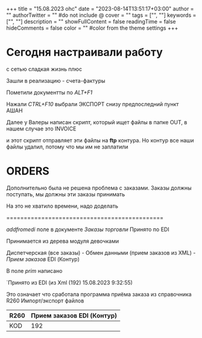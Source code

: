 +++
title = "15.08.2023 ohc"
date = "2023-08-14T13:51:17+03:00"
author = ""
authorTwitter = "" #do not include @
cover = ""
tags = ["", ""]
keywords = ["", ""]
description = ""
showFullContent = false
readingTime = false
hideComments = false
color = "" #color from the theme settings
+++

# Сегодня настраивали работу 

с сетью сладкая жизнь плюс

Зашли в реализацию - счета-фактуры

Пометили документты по *ALT+F1*

Нажали *CTRL+F10* выбрали ЭКСПОРТ снизу предпоследний пункт АШАН

Далее у Валеры написан скрипт, который ищет файлы в папке OUT, в нашем случае это INVOICE

и этот скрипт отправляет эти файлы на **ftp** контура. Но контур все наши файлы удалил, потому что мы им не заплатили

# ORDERS

Дополнительно была не решена проблема с заказами. Заказы должны поступать, мы должны эти заказы принимать

На это не хватило времени, надо доделать

=============================================

*addfromedi* поле в документе *Заказы торговли* Принято по EDI

Принимается из дерева модуля девочками

Диспетчерская (все заказы) - Обмен данными (прием заказов из XML) - *Прием заказов* EDI (Контур)

В поле *prim* написано

`Принято из EDI (из Xml (192) 15.08.2023 9:32:55)

Это означает что сработала программа приёма заказа из справочника R260 Импорт/экспорт файлов

| R260 | Прием заказов EDI (Контур) |
| ---- | -------------------------- |
| KOD  |  192                       |
